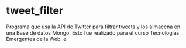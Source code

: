 tweet_filter
============

Programa que usa la API de Twitter para filtrar tweets y los almacena en una Base de datos Mongo. Esto fue realizado para el curso Tecnologías Emergentes de la Web. e
